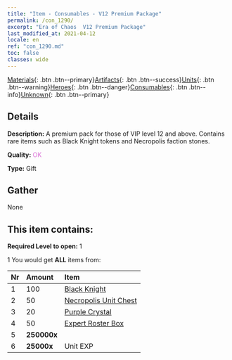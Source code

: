 ```yaml
---
title: "Item - Consumables - V12 Premium Package"
permalink: /con_1290/
excerpt: "Era of Chaos  V12 Premium Package"
last_modified_at: 2021-04-12
locale: en
ref: "con_1290.md"
toc: false
classes: wide
---
```

 [Materials](/){: .btn .btn--primary}[Artifacts](/Artifacts/){: .btn .btn--success}[Units](/Units/){: .btn .btn--warning}[Heroes](/Heroes/){: .btn .btn--danger}[Consumables](/Consumables/){: .btn .btn--info}[Unknown](/Unknown/){: .btn .btn--primary}

## Details
 **Description:** A premium pack for those of VIP level 12 and above. Contains rare items such as Black Knight tokens and Necropolis faction stones.

 **Quality:** <span style="color: #DA70D6">OK</span>

 **Type:** Gift

## Gather

  None

## This item contains:

 **Required Level to open:** 1

 1 You would get **ALL** items  from:

  | Nr | Amount |     Item    |
  |:---|:-------|:------------|
  | 1 | 100 | [Black Knight](/Items/unt_213/) | 
  | 2 | 50 | [Necropolis Unit Chest](/Items/con_1271/) | 
  | 3 | 20 | [Purple Crystal](/Items/con_720/) | 
  | 4 | 50 | [Expert Roster Box](/Items/con_760/) | 
  | 5 |  **250000x** | <i class="fas fa-coins"/> |  | 
  | 6 |  **25000x** | Unit EXP |  | 
